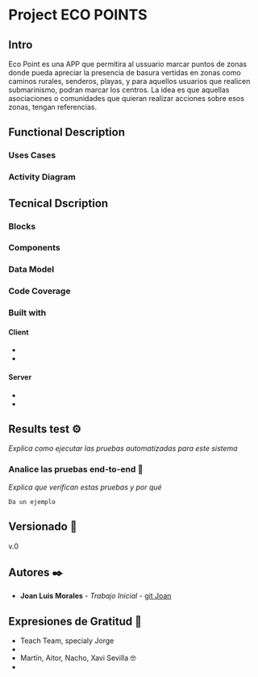 # Project ECO POINTS


## Intro

Eco Point es una APP que permitira al ussuario marcar puntos de zonas donde pueda apreciar la presencia de basura vertidas en zonas como caminos rurales, senderos, playas, y para aquellos usuarios que realicen submarinismo, podran marcar los centros. La idea es que aquellas asociaciones o comunidades que quieran realizar acciones 
sobre esos zonas, tengan  referencias.



## Functional Description

### Uses Cases


### Activity Diagram


## Tecnical Dscription

### Blocks

### Components

### Data Model

### Code Coverage

### Built with

#### Client
+
+

#### Server
+
+
## Results test ⚙️

_Explica como ejecutar las pruebas automatizadas para este sistema_

### Analice las pruebas end-to-end 🔩

_Explica que verifican estas pruebas y por qué_

```
Da un ejemplo
```





## Versionado 📌
v.0


## Autores ✒️


* **Joan Luis Morales** - *Trabajo Inicial* - [git Joan](https://github.com/joan)


 


## Expresiones de Gratitud 🎁

* Teach Team, specialy Jorge
* 
* Martín, Aitor, Nacho,  Xavi Sevilla 🤓
* 




